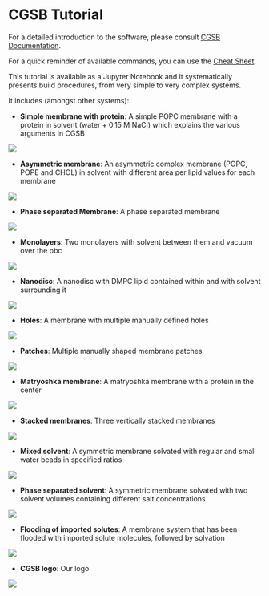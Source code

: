 # CGSB Tutorial

For a detailed introduction to the software, please consult [CGSB Documentation](../CGSB_Documentation.pdf).

For a quick reminder of available commands, you can use the [Cheat Sheet](../CGSB_Cheat_Sheet.pdf).

This tutorial is available as a Jupyter Notebook and it systematically presents build procedures, from very simple to very complex systems.

It includes (amongst other systems):

* **Simple membrane with protein**: A simple POPC membrane with a protein in solvent (water + 0.15 M NaCl) which explains the various arguments in CGSB

![](figures/GeneralCommandExplanation.png)

* **Asymmetric membrane**: An asymmetric complex membrane (POPC, POPE and CHOL) in solvent with different area per lipid values for each membrane

![](figures/Membranes3_ComplexAsymmetricMembrane.png)

* **Phase separated Membrane**: A phase separated membrane

![](figures/Membranes4_PhaseSeparation.png)

* **Monolayers**: Two monolayers with solvent between them and vacuum over the pbc

![](figures/Membranes5_Monolayers.png)

* **Nanodisc**: A nanodisc with DMPC lipid contained within and with solvent surrounding it

![](figures/Nanodisc.png)

* **Holes**: A membrane with multiple manually defined holes

![](figures/Holes4_Polygons.png)

* **Patches**: Multiple manually shaped membrane patches

![](figures/Patches3_MultiplePatches.png)

* **Matryoshka membrane**: A matryoshka membrane with a protein in the center

![](figures/HolesAndPatches3_MatryoshkaMembrane.png)

* **Stacked membranes**: Three vertically stacked membranes

![](figures/StackedMembranes1_ThreeBilayers.png)

* **Mixed solvent**: A symmetric membrane solvated with regular and small water beads in specified ratios

![](figures/Solvation4_MixedSolvent.png)

* **Phase separated solvent**: A symmetric membrane solvated with two solvent volumes containing different salt concentrations

![](figures/Solvation5_PhaseSeparatedSolvent.png)

* **Flooding of imported solutes**: A membrane system that has been flooded with imported solute molecules, followed by solvation

![](figures/Flooding3_ImportMultipleSolutes.png)

* **CGSB logo**: Our logo

![](figures/CGSB_Logo.png)
